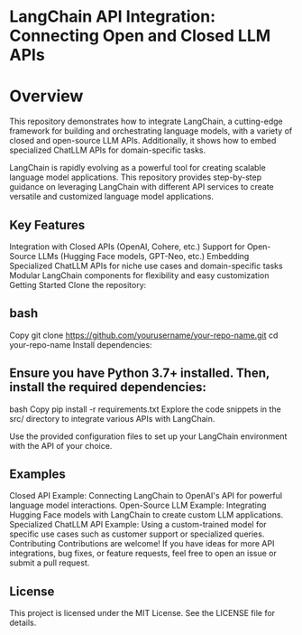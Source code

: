 # LangChain API Integration: Connecting Open and Closed LLM APIs 


# Overview


This repository demonstrates how to integrate LangChain, a cutting-edge framework for building and orchestrating language models, with a variety of closed and open-source LLM APIs. Additionally, it shows how to embed specialized ChatLLM APIs for domain-specific tasks.



LangChain is rapidly evolving as a powerful tool for creating scalable language model applications. This repository provides step-by-step guidance on leveraging LangChain with different API services to create versatile and customized language model applications.



## Key Features
Integration with Closed APIs (OpenAI, Cohere, etc.)
Support for Open-Source LLMs (Hugging Face models, GPT-Neo, etc.)
Embedding Specialized ChatLLM APIs for niche use cases and domain-specific tasks
Modular LangChain components for flexibility and easy customization
Getting Started
Clone the repository:

## bash
Copy
git clone https://github.com/yourusername/your-repo-name.git
cd your-repo-name
Install dependencies:

## Ensure you have Python 3.7+ installed. Then, install the required dependencies:

bash
Copy
pip install -r requirements.txt
Explore the code snippets in the src/ directory to integrate various APIs with LangChain.

Use the provided configuration files to set up your LangChain environment with the API of your choice.

## Examples
Closed API Example: Connecting LangChain to OpenAI's API for powerful language model interactions.
Open-Source LLM Example: Integrating Hugging Face models with LangChain to create custom LLM applications.
Specialized ChatLLM API Example: Using a custom-trained model for specific use cases such as customer support or specialized queries.
Contributing
Contributions are welcome! If you have ideas for more API integrations, bug fixes, or feature requests, feel free to open an issue or submit a pull request.

## License
This project is licensed under the MIT License. See the LICENSE file for details.
